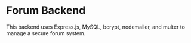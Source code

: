 # Forum Backend
This backend uses Express.js, MySQL, bcrypt, nodemailer, and multer to manage a secure forum system.